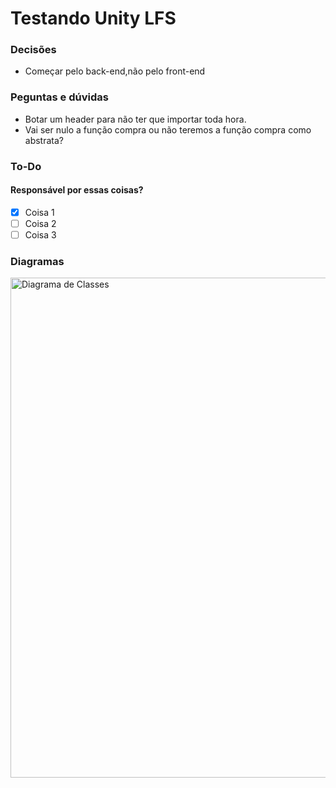 # Testando Unity LFS
### Decisões
- Começar pelo back-end,não pelo front-end

### Peguntas e dúvidas
- Botar um header para não ter que importar toda hora.
- Vai ser nulo a função compra ou não teremos a função compra como abstrata?

### To-Do 

#### Responsável por essas coisas?
- [X] Coisa 1
- [ ] Coisa 2
- [ ] Coisa 3

### Diagramas

<img src="https://drive.google.com/uc?id=1AFQGMk2hiTPSMlCgYX9Ialu1EJBZY9aI" width="800" alt="Diagrama de Classes"/>


